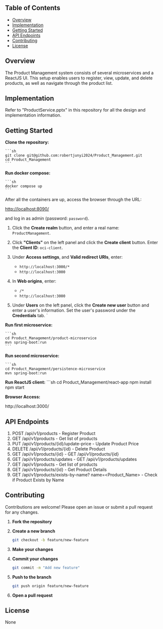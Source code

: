 ## Table of Contents

- [Overview](#overview)
- [Implementation](#implementation)
- [Getting Started](#getting-started)
- [API Endpoints](#api-endpoints)
- [Contributing](#contributing)
- [License](#license)


## Overview

The Product Management system consists of several microservices and a ReactJS UI. This setup enables users to register, view, update, and delete products, as well as navigate through the product list.

## Implementation

Refer to "ProductService.pptx" in this repository for all the design and implementation information.

## Getting Started

**Clone the repository:**

    ```sh
    git clone git@github.com:robertjunyi2024/Product_Management.git
    cd Product_Management
    ```

**Run docker compose:**

    ```sh
    docker compose up
    ```

After all the containers are up, access the browser through the URL:

[http://localhost:8090/](http://localhost:8090/)

and log in as admin (password: `password`).

1. Click the **Create realm** button, and enter a real name: `ProductManagement`.

2. Click **"Clients"** on the left panel and click the **Create client** button. Enter the **Client ID**: `oci-client`.

3. Under **Access settings**, and **Valid redirect URIs**, enter:
   - `http://localhost:3000/*`
   - `http://localhost:3000`

4. In **Web origins**, enter:
   - `/*`
   - `http://localhost:3000`

5. Under **Users** on the left panel, click the **Create new user** button and enter a user's information. Set the user's password under the **Credentials** tab.
`

**Run first microservice:**

    ```sh
    cd Product_Management/product-microservice
    mvn spring-boot:run
    ```

**Run second microservice:**

    ```sh
    cd Product_Management/persistence-microservice
    mvn spring-boot:run

**Run ReactJS client:**
    ```sh
    cd Product_Management/react-app
    npm install
    npm start

**Browser Access:**

http://localhost:3000/

## API Endpoints
1. POST /api/v1/products - Register Product
2. GET /api/v1/products - Get list of products
3. PUT /api/v1/products/{id}/update-price - Update Product Price
4. DELETE /api/v1/products/{id} - Delete Product
5. GET /api/v1/products/{id} - GET /api/v1/products/{id}
6. GET /api/v1/products/updates - GET /api/v1/products/updates
7. GET /api/v1/products - Get list of products
8. GET /api/v1/products/{id} - Get Product Details
9. GET /api/v1/products/exists-by-name? name=<Product_Name> - Check if Product Exists by Name

## Contributing

Contributions are welcome! Please open an issue or submit a pull request for any changes.

1. **Fork the repository**
2. **Create a new branch**
    
    ```sh
    git checkout -b feature/new-feature
    ```

3. **Make your changes**
4. **Commit your changes**
    
    ```sh
    git commit -m "Add new feature"
    ```

5. **Push to the branch**

    ```sh
    git push origin feature/new-feature
    ``` 
    
6. **Open a pull request**

## License
    
None

